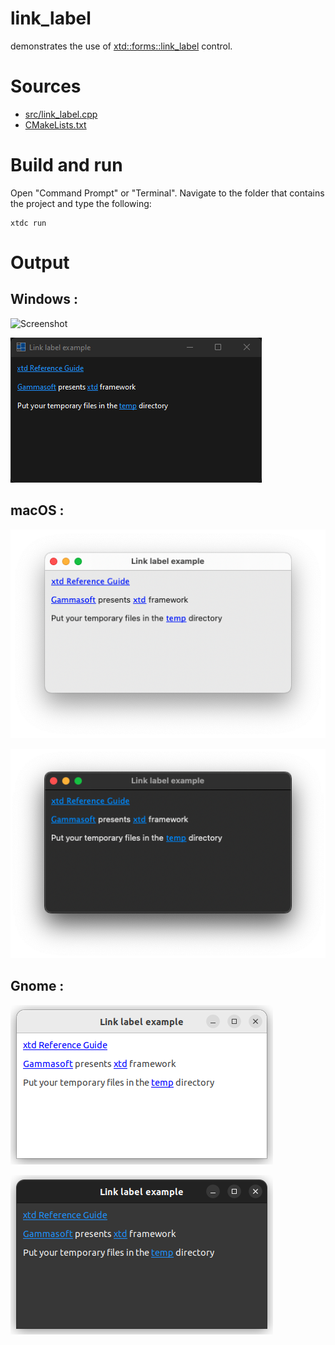 # link_label

demonstrates the use of [xtd::forms::link_label](../../../../src/xtd.forms/include/xtd/forms/link_label.h) control.

# Sources

* [src/link_label.cpp](src/link_label.cpp)
* [CMakeLists.txt](CMakeLists.txt)

# Build and run

Open "Command Prompt" or "Terminal". Navigate to the folder that contains the project and type the following:

```shell
xtdc run
```

# Output

## Windows :

![Screenshot](../../../../docs/pictures/examples/controls/link_label_w.png)

![Screenshot](../../../../docs/pictures/examples/controls/link_label_wd.png)

## macOS :

![Screenshot](../../../../docs/pictures/examples/controls/link_label_m.png)

![Screenshot](../../../../docs/pictures/examples/controls/link_label_md.png)

## Gnome :

![Screenshot](../../../../docs/pictures/examples/controls/link_label_g.png)

![Screenshot](../../../../docs/pictures/examples/controls/link_label_gd.png)
